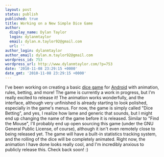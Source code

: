 ```yaml
---
layout: post
status: publish
published: true
title: Working on a New Simple Dice Game
author:
  display_name: Dylan Taylor
  login: dylanmtaylor
  email: dylan.m.taylor92@gmail.com
  url: ''
author_login: dylanmtaylor
author_email: dylan.m.taylor92@gmail.com
wordpress_id: 753
wordpress_url: http://www.dylanmtaylor.com/?p=753
date: '2010-11-08 23:29:15 +0000'
date_gmt: '2010-11-08 23:29:15 +0000'
---
```

<p>I've been working on creating a basic <a class="zem_slink" title="List of dice games" rel="wikipedia" href="http://en.wikipedia.org/wiki/List_of_dice_games">dice game</a> for <a class="zem_slink" title="Android" rel="homepage" href="http://code.google.com/android/">Android</a> with animation, rules, betting, and more! The game is currently a work in progress, but I'm really excited to release it! The animation works wonderfully, and the interface, although very unfinished is already starting to look polished, especially in the game's menus. For now, the game is simply called "Dice Betting", and yes, I realize how lame and generic that sounds, but I might end up changing the name of the game before it is released. Similar to "Find the Mouse", I'll probably end up open sourcing this game (under the GNU General Public License, of course), although it isn't even remotely close to being released yet. The game will have a built-in statistics tracking system, and the rolling of the dice will be completely animated. Right now, the animation I have done looks really cool, and I'm incredibly anxious to publicly release this. Check back soon! :)</p>
